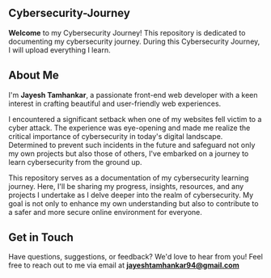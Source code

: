 ## Cybersecurity-Journey

**Welcome** to my Cybersecurity Journey! This repository is dedicated to documenting my cybersecurity journey. During this Cybersecurity Journey, I will upload everything I learn.

## About Me

I'm **Jayesh Tamhankar**, a passionate front-end web developer with a keen interest in crafting beautiful and user-friendly web experiences.

I encountered a significant setback when one of my websites fell victim to a cyber attack. The experience was eye-opening and made me realize the critical importance of cybersecurity in today's digital landscape. Determined to prevent such incidents in the future and safeguard not only my own projects but also those of others, I've embarked on a journey to learn cybersecurity from the ground up.

This repository serves as a documentation of my cybersecurity learning journey. Here, I'll be sharing my progress, insights, resources, and any projects I undertake as I delve deeper into the realm of cybersecurity. My goal is not only to enhance my own understanding but also to contribute to a safer and more secure online environment for everyone.

## Get in Touch

Have questions, suggestions, or feedback? We'd love to hear from you! Feel free to reach out to me via email at **jayeshtamhankar94@gmail.com**
